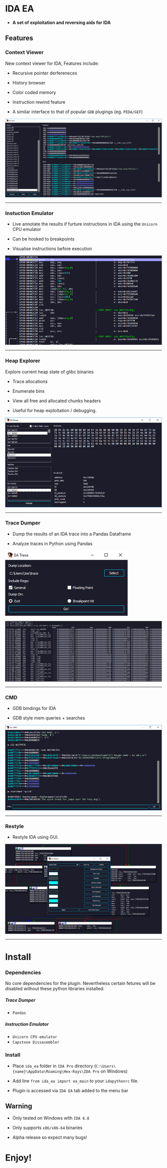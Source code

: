 # IDA EA #

* **A set of exploitation and reversing aids for IDA** 

## Features ##

### Context Viewer ###

New context  viewer for IDA, Features include:

* Recursive pointer derfereneces

* History browser

* Color coded memory

* Instruction rewind feature

* A similar interface to that of popular `GDB` plugings (eg. `PEDA/GEF`)


![screen 1](./screens/view2.png)

_______________


### Instuction Emulator ###

* Live annotate the results if furture instructions in IDA using the `Unicorn` CPU emulator
 

* Can be hooked to breakpoints

* Visualise instructions before execution


![screen 3](./screens/emu.png)

_______________

### Heap Explorer ### 

Explore current heap state of glibc binaries

* Trace allocations

* Enumerate bins 

* View all free and allocated chunks headers

* Useful for heap exploitation  /  debugging.

![screen 1](./screens/heap.png)

_______________

### Trace Dumper ### 

* Dump the results of an IDA trace into a Pandas Dataframe

* Analyze traces in Python using Pandas

![screen 2](./screens/trace.png)

![screen](./screens/trace10.png)

_______________
### CMD ### 

* GDB bindings for IDA

* GDB style mem queries + searches

![screen 2](./screens/cmd2.png)

_______________
### Restyle ### 

* Restyle IDA using GUI.

![screen 3](./screens/screen3.png)



___

# Install #

### Dependencies ###

No core dependencies for the plugin. Nevertheless certain fetures will be disabled without these python libraries installed:


##### Trace Dumper #####

* `Pandas` 

##### Instruction Emulator #####

* `Unicorn CPU emulator`
* `Capstone Dissasembler`


### Install ###

* Place `ida_ea` folder in `IDA Pro` directory  (`C:\Users\{name}\AppData\Roaming\Hex-Rays\IDA Pro` on Windows)
 
* Add line `from ida_ea import ea_main` to your `idapythonrc` file.

* Plugin is accessed via `IDA EA` tab added to the menu bar 

## Warning ##

* Only tested on Windows with `IDA 6.8`

* Only supports `x86/x86-64` binaries

* Alpha release so expect many bugs!


# Enjoy! #
